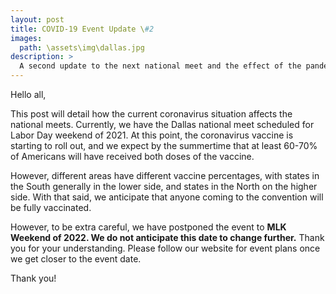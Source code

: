 ```yaml
---
layout: post
title: COVID-19 Event Update \#2
images:
  path: \assets\img\dallas.jpg
description: >
  A second update to the next national meet and the effect of the pandemic on event plans
---
```

Hello all,

This post will detail how the current coronavirus situation affects the national meets. Currently, we have the Dallas national meet scheduled for Labor Day weekend of 2021. At this point, the coronavirus vaccine is starting to roll out, and we expect by the summertime that at least 60-70% of Americans will have received both doses of the vaccine. 

However, different areas have different vaccine percentages, with states in the South generally in the lower side, and states in the North on the higher side. With that said, we anticipate that anyone coming to the convention will be fully vaccinated.

However, to be extra careful, we have postponed the event to **MLK Weekend of 2022. We do not anticipate this date to change further.** Thank you for your understanding. Please follow our website for event plans once we get closer to the event date.

Thank you!
